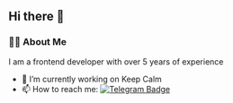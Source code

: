 ## Hi there 👋 <img src="https://komarev.com/ghpvc/?username=chgrin&style=flat-square&color=blue" alt=""/>
### :man_technologist: About Me
I am a frontend developer with over 5 years of experience

- 🔭 I’m currently working on Keep Calm
- 📫 How to reach me: [![Telegram Badge](https://img.shields.io/badge/-chgrin?style=flat&logo=Telegram&logoColor=white)](https://t.me/chgrin)
